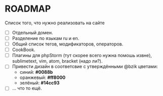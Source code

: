 # ROADMAP
Список того, что нужно реализовать на сайте

- [ ] Отдельный домен.
- [ ] Разделение по языкам ru и en.
- [ ] Общий список тегов, модификаторов, операторов.
- [ ] CookBook.
- [ ] Плагины для phpStorm (тут скорее всего нужна помошь извне), sublimetext, vim, atom, bracket (надо ли?).
- [ ] Привести дизайн в соответсвие с утверждёнными @bzik цветами: 
    + синий: **#0088b**
    + оранжевый: **#ff8000**
    + зелёный: **#14cc93**
- [ ] ... что то ещё.

